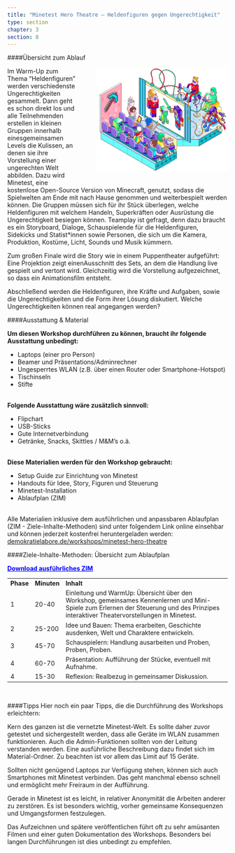 ```yaml
---
title: "Minetest Hero Theatre – Heldenfiguren gegen Ungerechtigkeit"
type: section
chapter: 3
section: 8
---
```



####Übersicht zum Ablauf

<div style="margin-right: 0px; float:right; margin-left: 40px; margin-bottom: 20px">
  <img src="/images/minetest-1.png"  style="display: block; max-width:300px; "/>
</div>

Im Warm-Up zum Thema “Heldenfiguren” werden verschiedenste Ungerechtigkeiten gesammelt. Dann geht es schon direkt los und alle Teilnehmenden erstellen in kleinen Gruppen innerhalb einesgemeinsamen Levels die Kulissen, an denen sie ihre Vorstellung einer ungerechten Welt abbilden. Dazu wird Minetest, eine kostenlose Open-Source Version von Minecraft, genutzt, sodass die Spielwelten am Ende mit nach Hause genommen und weiterbespielt werden können. Die Gruppen müssen sich für ihr Stück überlegen, welche Heldenfiguren mit welchem Handeln, Superkräften oder Ausrüstung die Ungerechtigkeit besiegen können. Teamplay ist gefragt, denn dazu braucht es ein Storyboard, Dialoge, Schauspielende für die Heldenfiguren, Sidekicks und Statist*innen sowie Personen, die sich um die Kamera, Produktion, Kostüme, Licht, Sounds und Musik kümmern.

Zum großen Finale wird die Story wie in einem Puppentheater aufgeführt: Eine Projektion zeigt einenAusschnitt des Sets, an dem die Handlung live gespielt und vertont wird. Gleichzeitig wird die Vorstellung aufgezeichnet, so dass ein Animationsfilm entsteht. 

Abschließend werden die Heldenfiguren, ihre Kräfte und Aufgaben, sowie die Ungerechtigkeiten und die Form ihrer Lösung diskutiert. Welche Ungerechtigkeiten können real angegangen werden?


####Ausstattung & Material

<b>Um diesen Workshop durchführen zu können, braucht ihr
folgende Ausstattung unbedingt:</b>

* Laptops (einer pro Person)
* Beamer und Präsentations/Adminrechner
* Ungesperrtes WLAN (z.B. über einen Router oder Smartphone-Hotspot)
* Tischinseln
* Stifte
<br><br>

<b>Folgende Ausstattung wäre zusätzlich sinnvoll:</b>

* Flipchart
* USB-Sticks
* Gute Internetverbindung
* Getränke, Snacks, Skittles / M&M’s o.ä.
<br><br>

<b>Diese Materialien werden für den Workshop gebraucht:</b>

* Setup Guide zur Einrichtung von Minetest
* Handouts für Idee, Story, Figuren und Steuerung
* Minetest-Installation
* Ablaufplan (ZIM)
<br><br>

Alle Materialien inklusive dem ausführlichen und anpassbaren Ablaufplan (ZIM - Ziele-Inhalte-Methoden) sind unter folgendem Link online einsehbar und können jederzeit kostenfrei heruntergeladen werden: [demokratielabore.de/workshops/minetest-hero-theatre](https://demokratielabore.de/workshops/minetest-hero-theatre)


####Ziele-Inhalte-Methoden: Übersicht zum Ablaufplan

<a style="color:#0000ff; font-weight: bold;" href="https://demokratielabore.de/workshops/downloads/minetestherotheatre/MHT%20Ablaufplan.zip">Download ausführliches ZIM</a>

<table>
  <tbody>
    <tr>
      <td style="font-weight: bold;">Phase</td>
      <td style="font-weight: bold;">Minuten</td>
      <td style="font-weight: bold;">Inhalt</td>
    </tr>
    <tr>
      <td>1</td>
      <td>20-40</td>
      <td>Einleitung und WarmUp: Übersicht über den Workshop, gemeinsames Kennenlernen und Mini-Spiele zum Erlernen der Steuerung und des Prinzipes interaktiver Theatervorstellungen in Minetest.</td>
    </tr>
    <tr>
      <td>2</td>
      <td>25-200</td>
      <td>Idee und Bauen: Thema erarbeiten, Geschichte ausdenken, Welt und Charaktere entwickeln.</td>
    </tr>
    <tr>
      <td>3</td>
      <td>45-70</td>
      <td>Schauspielern: Handlung ausarbeiten und Proben, Proben, Proben.</td>
    </tr>
    <tr>
      <td>4</td>
      <td>60-70</td>
      <td>Präsentation: Aufführung der Stücke, eventuell mit Aufnahme.</td>
    </tr>
    <tr>
      <td>4</td>
      <td>15-30</td>
      <td>Reflexion: Realbezug in gemeinsamer Diskussion.</td>
    </tr>
  </tbody>
</table>
<br>



####Tipps
Hier noch ein paar Tipps, die die Durchführung des
Workshops erleichtern:

Kern des ganzen ist die vernetzte Minetest-Welt. Es sollte daher zuvor getestet und sichergestellt werden, dass alle Geräte im WLAN zusammen funktionieren. Auch die Admin-Funktionen sollten von der Leitung verstanden werden. Eine ausführliche Beschreibung dazu findet sich im Material-Ordner. Zu beachten ist vor allem das Limit auf 15 Geräte.

Sollten nicht genügend Laptops zur Verfügung stehen, können sich auch Smartphones mit Minetest verbinden. Das geht manchmal ebenso schnell und ermöglicht mehr Freiraum in der Aufführung.

Gerade in Minetest ist es leicht, in relativer Anonymität die Arbeiten anderer zu zerstören. Es ist besonders wichtig, vorher gemeinsame Konsequenzen und Umgangsformen festzulegen.

Das Aufzeichnen und spätere veröffentlichen führt oft zu sehr amüsanten Filmen und einer guten Dokumentation des Workshops. Besonders bei langen Durchführungen ist dies unbedingt zu empfehlen.